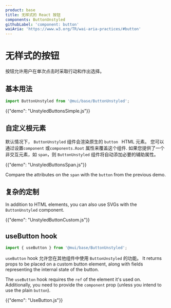 ```yaml
---
product: base
title: 无样式的 React 按钮
components: ButtonUnstyled
githubLabel: 'component: button'
waiAria: 'https://www.w3.org/TR/wai-aria-practices/#button'
---
```


# 无样式的按钮

<p class="description">按钮允许用户在单次点击时采取行动和作出选择。</p>

## 基本用法

```js
import ButtonUnstyled from '@mui/base/ButtonUnstyled';
```

{{"demo": "UnstyledButtonsSimple.js"}}

## 自定义根元素

默认情况下， `ButtonUnstyled` 组件会渲染原生的 `button ` HTML 元素。 您可以通过设置`component` 或`components.Root` 属性来覆盖这个组件. 如果您提供了一个非交互元素，如 `span`，则 ` ButtonUnstyled ` 组件将自动添加必要的辅助属性。

{{"demo": "UnstyledButtonsSpan.js"}}

Compare the attributes on the `span` with the `button` from the previous demo.

## 复杂的定制

In addition to HTML elements, you can also use SVGs with the `ButtonUnstyled` component.

{{"demo": "UnstyledButtonCustom.js"}}

## useButton hook

```js
import { useButton } from '@mui/base/ButtonUnstyled';
```

`useButton` hook 允许您在其他组件中使用 `ButtonUnstyled` 的功能。 It returns props to be placed on a custom button element, along with fields representing the internal state of the button.

The `useButton` hook requires the `ref` of the element it's used on. Additionally, you need to provide the `component` prop (unless you intend to use the plain `button`).

{{"demo": "UseButton.js"}}
